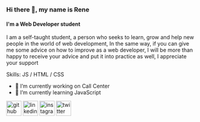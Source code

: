 ### Hi there 👋, my name is Rene
#### I'm a Web Developer student


I am a self-taught student, a person who seeks to learn, grow and help new people in the world of web development, In the same way, if you can give me some advice on how to improve as a web developer, I will be more than happy to receive your advice and put it into practice as well, I appreciate your support

Skills:  JS / HTML / CSS

- 🔭 I’m currently working on Call Center 
- 🌱 I’m currently learning JavaScript 


[<img src='https://cdn.jsdelivr.net/npm/simple-icons@3.0.1/icons/github.svg' alt='github' height='40'>](https://github.com/RenJei)  [<img src='https://cdn.jsdelivr.net/npm/simple-icons@3.0.1/icons/linkedin.svg' alt='linkedin' height='40'>](https://www.linkedin.com/in/rene-rene-177491159//)  [<img src='https://cdn.jsdelivr.net/npm/simple-icons@3.0.1/icons/instagram.svg' alt='instagram' height='40'>](https://www.instagram.com/renjei._//)  [<img src='https://cdn.jsdelivr.net/npm/simple-icons@3.0.1/icons/twitter.svg' alt='twitter' height='40'>](https://twitter.com/CodeByRene)  

